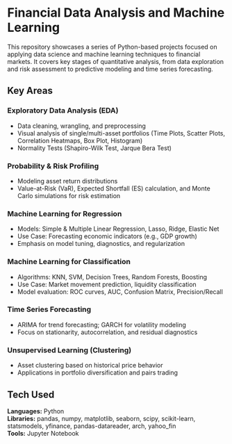 # Financial Data Analysis and Machine Learning
This repository showcases a series of Python-based projects focused on applying data science and machine learning techniques to financial markets. It covers key stages of quantitative analysis, from data exploration and risk assessment to predictive modeling and time series forecasting.

## Key Areas
### Exploratory Data Analysis (EDA)
- Data cleaning, wrangling, and preprocessing  
- Visual analysis of single/multi-asset portfolios (Time Plots, Scatter Plots, Correlation Heatmaps, Box Plot, Histogram) 
- Normality Tests (Shapiro-Wilk Test, Jarque Bera Test)

### Probability & Risk Profiling
- Modeling asset return distributions  
- Value-at-Risk (VaR), Expected Shortfall (ES) calculation, and Monte Carlo simulations for risk estimation

### Machine Learning for Regression
- Models: Simple & Multiple Linear Regression, Lasso, Ridge, Elastic Net  
- Use Case: Forecasting economic indicators (e.g., GDP growth)  
- Emphasis on model tuning, diagnostics, and regularization

### Machine Learning for Classification
- Algorithms: KNN, SVM, Decision Trees, Random Forests, Boosting  
- Use Case: Market movement prediction, liquidity classification  
- Model evaluation: ROC curves, AUC, Confusion Matrix, Precision/Recall

### Time Series Forecasting
- ARIMA for trend forecasting; GARCH for volatility modeling  
- Focus on stationarity, autocorrelation, and residual diagnostics
  
### Unsupervised Learning (Clustering)
- Asset clustering based on historical price behavior  
- Applications in portfolio diversification and pairs trading

## Tech Used
**Languages:** Python <br/>
**Libraries:** pandas, numpy, matplotlib, seaborn, scipy, scikit-learn, statsmodels, yfinance, pandas-datareader, arch, yahoo_fin <br/>
**Tools:** Jupyter Notebook


